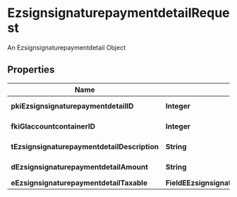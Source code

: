 

# EzsignsignaturepaymentdetailRequest

An Ezsignsignaturepaymentdetail Object

## Properties

| Name | Type | Description | Notes |
|------------ | ------------- | ------------- | -------------|
|**pkiEzsignsignaturepaymentdetailID** | **Integer** | The unique ID of the Ezsignsignaturepaymentdetail |  [optional] |
|**fkiGlaccountcontainerID** | **Integer** | The unique ID of the Glaccountcontainer |  [optional] |
|**tEzsignsignaturepaymentdetailDescription** | **String** | A description for the Ezsignsignaturepaymentdetail. |  |
|**dEzsignsignaturepaymentdetailAmount** | **String** | The amount of the for the Ezsignsignaturepaymentdetail |  |
|**eEzsignsignaturepaymentdetailTaxable** | **FieldEEzsignsignaturepaymentdetailTaxable** |  |  |



